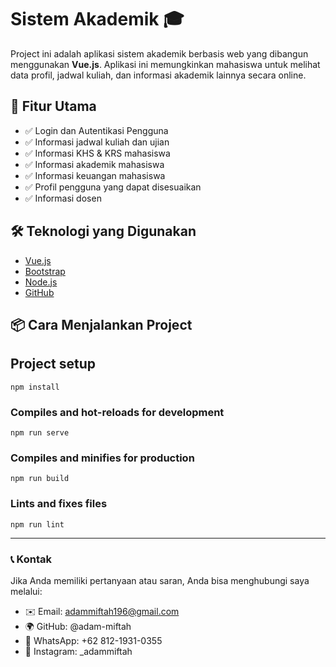 # Sistem Akademik 🎓

Project ini adalah aplikasi sistem akademik berbasis web yang dibangun menggunakan **Vue.js**. Aplikasi ini memungkinkan mahasiswa untuk melihat data profil, jadwal kuliah, dan informasi akademik lainnya secara online.

## 🚀 Fitur Utama

- ✅ Login dan Autentikasi Pengguna
- ✅ Informasi jadwal kuliah dan ujian
- ✅ Informasi KHS & KRS mahasiswa
- ✅ Informasi akademik mahasiswa
- ✅ Informasi keuangan mahasiswa
- ✅ Profil pengguna yang dapat disesuaikan
- ✅ Informasi dosen

## 🛠️ Teknologi yang Digunakan

- [Vue.js](https://vuejs.org/)
- [Bootstrap](https://getbootstrap.com/)
- [Node.js](https://nodejs.org/)
- [GitHub](https://github.com/)

## 📦 Cara Menjalankan Project

## Project setup
```
npm install
```

### Compiles and hot-reloads for development
```
npm run serve
```

### Compiles and minifies for production
```
npm run build
```

### Lints and fixes files
```
npm run lint
```


---
### 📞 Kontak

Jika Anda memiliki pertanyaan atau saran, Anda bisa menghubungi saya melalui:
- ✉️ Email: adammiftah196@gmail.com
- 🌍 GitHub: @adam-miftah
- 📱 WhatsApp: +62 812-1931-0355
- 📸 Instagram: _adammiftah
